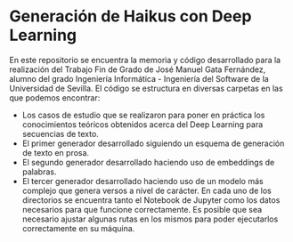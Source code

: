 # Generación de Haikus con Deep Learning
En este repositorio se encuentra la memoria y código desarrollado para la realización del Trabajo Fin de Grado de José Manuel Gata Fernández, alumno del grado Ingeniería Informática - Ingeniería del Software de la Universidad de Sevilla.
El código se estructura en diversas carpetas en las que podemos encontrar:
- Los casos de estudio que se realizaron para poner en práctica los conocimientos teóricos obtenidos acerca del Deep Learning para secuencias de texto.
- El primer generador desarrollado siguiendo un esquema de generación de texto en prosa.
- El segundo generador desarrollado haciendo uso de embeddings de palabras.
- El tercer generador desarrollado haciendo uso de un modelo más complejo que genera versos a nivel de carácter.
En cada uno de los directorios se encuentra tanto el Notebook de Jupyter como los datos necesarios para que funcione correctamente. Es posible que sea necesario ajustar algunas rutas en los mismos para poder ejecutarlos correctamente en su máquina.
